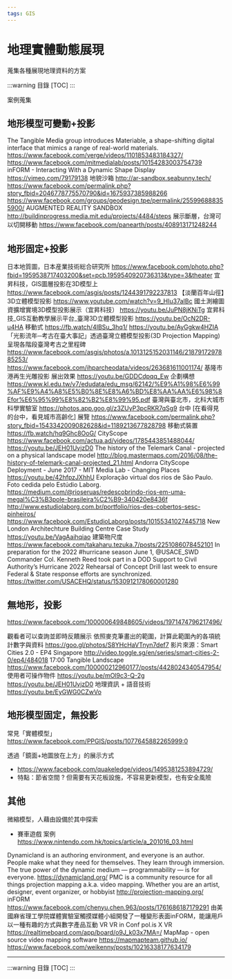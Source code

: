 ```yaml
---
tags: GIS
---
```


# 地理實體動態展現

蒐集各種展現地理資料的方案

:::warning
目錄
[TOC]
:::


案例蒐集

## 地形模型可變動+投影
The Tangible Media group introduces Materiable, a shape-shifting digital interface that mimics a range of real-world materials.
https://www.facebook.com/verge/videos/1101853483184327/
https://www.facebook.com/mitmedialab/posts/10154283003754739
inFORM - Interacting With a Dynamic Shape Display
https://vimeo.com/79179138
地貌沙箱 
http://ar-sandbox.seabunny.tech/
https://www.facebook.com/permalink.php?story_fbid=2046778775570790&id=1675937385988266
https://www.facebook.com/groups/geodesign.tpe/permalink/255996888355900/
AUGMENTED REALITY SANDBOX
http://buildinprogress.media.mit.edu/projects/4484/steps
展示斷層，台灣可以切開移動
https://www.facebook.com/panearth/posts/408913171248244
 
## 地形固定+投影
日本地質圖，日本産業技術総合研究所
https://www.facebook.com/photo.php?fbid=1959538717403200&set=pcb.1959540920736313&type=3&theater
宜昇科技，GIS圖層投影在3D模型上
https://www.facebook.com/asgis/posts/1244391792237813
【淡蘭百年山徑】3D立體模型投影
https://www.youtube.com/watch?v=9_HIu37aIBc
國土測繪圖資擴增實境3D模型投影展示（宜昇科技）
https://youtu.be/JuPN8jKNiTg
宜昇科技_GIS互動教學展示平台_臺灣3D立體模型投影
https://youtu.be/OcN2DR-u4HA
移動式
https://fb.watch/4IBSu_3hq1/
https://youtu.be/AyGgkw4HZIA
「光影流年─考古在臺大事記」透過臺灣立體模型投影(3D Projection Mapping)呈現各階段臺灣考古之里程碑
https://www.facebook.com/asgis/photos/a.1013125152031146/2187917297885253/
https://www.facebook.com/ihparcheodata/videos/263681611001174/
基隆市港再生光雕投影
展出效果
https://youtu.be/GDDCdpqq_Ew
企劃構想 
https://www.kl.edu.tw/v7/edudata/edu_msg/62142/%E9%A1%98%E6%99%AF%E9%A4%A8%E5%B0%8E%E8%A6%BD%E8%AA%AA%E6%98%8Efor%E6%95%99%E8%82%B2%E8%99%95.pdf
臺灣與臺北市，北科大城市科學實驗室
https://photos.app.goo.gl/z3ZUyP3pcRKR7qSg9
台中 [在看得見的台中，看見城市高齡化] 展覽
https://www.facebook.com/permalink.php?story_fbid=1543342009082628&id=1189213677828798
移動式裝置 https://fb.watch/hq9Ghc8OoG/
CityScope
https://www.facebook.com/actua.ad/videos/1785443851488044/
https://youtu.be/JEH01UvjzD0
The history of the Telemark Canal - projected on a physical landscape model
http://blog.mastermaps.com/2016/08/the-history-of-telemark-canal-projected_21.html
Andorra CityScope Deployment - June 2017 - MIT Media Lab - Changing Places
https://youtu.be/42hfpzJXhhU
Exploração virtual dos rios de São Paulo. Foto cedida pelo Estúdio Laborg.
https://medium.com/@rioseruas/redescobrindo-rios-em-uma-megal%C3%B3pole-brasileira%C2%B9-340420e8436f
http://www.estudiolaborg.com.br/portfolio/rios-des-cobertos-sesc-pinheiros/
https://www.facebook.com/EstudioLaborg/posts/10155341027445718
New London Architechture Building Centre Case Study
https://youtu.be/VagAaihqiao
建築物尺度
https://www.facebook.com/takaharu.tezuka.7/posts/2251086078452101
In preparation for the 2022 #hurricane season June 1, @USACE_SWD Commander Col. Kenneth Reed took part in a DOD Support to Civil Authority’s Hurricane 2022 Rehearsal of Concept Drill last week to ensure Federal & State response efforts are synchronized. 
https://twitter.com/USACEHQ/status/1530912178060001280
 
## 無地形，投影
 https://www.facebook.com/100000649848605/videos/1971474796217496/
 
 
觀看者可以查詢並即時反饋展示
依照麥克筆畫出的範圍，計算此範圍內的各項統計數字與資料
https://goo.gl/photos/S8YHcHaVTnyn7def7
影片來源：Smart Cities 2.0 - EP4 Singapore 
http://video.toggle.sg/en/series/smart-cities-2-0/ep4/484018
17:00
Tangible Landscape
https://www.facebook.com/100000212960177/posts/4428024340547954/
使用者可操作物件
https://youtu.be/mOl9c3-Q-2g
https://youtu.be/JEH01UvjzD0
地理資訊 + 語音技術
https://youtu.be/EyGWG0CZwVo
 
## 地形模型固定，無投影

常見「實體模型」
https://www.facebook.com/PPGIS/posts/1077645882265999:0

透過「鏡面+地圖放在上方」的展示方式
- https://www.facebook.com/quakeledge/videos/1495381253894729/
- 特點：節省空間 ? 但需要有天花板設施，不容易更新模型，也有安全風險


## 其他

微縮模型，人藉由設備於其中探索
- 賽車遊戲 案例 https://www.nintendo.com.hk/topics/article/a_201016_03.html


Dynamicland is an authoring environment, and everyone is an author. People make what they need for themselves. They learn through immersion. The true power of the dynamic medium — programmability — is for everyone.
https://dynamicland.org/
PMC is a community resource for all things projection mapping a.k.a. video mapping. Whether you are an artist, designer, event organizer, or hobbyist
http://projection-mapping.org/
inFORM
https://www.facebook.com/chenyu.chen.963/posts/1761686187179291
由美國麻省理工學院媒體實驗室觸摸媒體小組開發了一種變形表面inFORM，能讓用戶以一種有趣的方式與數字產品互動
VR
VR in Conf 
pol.is X VR https://realtimeboard.com/app/board/o9J_k03x7MA=/
MapMap - open source video mapping software
https://mapmapteam.github.io/
https://www.facebook.com/weikenny/posts/10216338177634179

---

:::warning
目錄
[TOC]
:::